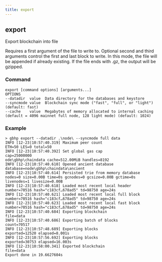 ```yaml
---
title: export
---
```


## export

Export blockchain into file

Requires a first argument of the file to write to.
Optional second and third arguments control the first and
last block to write. In this mode, the file will be appended
if already existing. If the file ends with .gz, the output will
be gzipped.

### Command

```shell
export [command options] [arguments...]
OPTIONS
--datadir  value  Data directory for the databases and keystore
--syncmode value  Blockchain sync mode ("fast", "full", or "light") (default: fast)
--cache    value  Megabytes of memory allocated to internal caching (default = 4096 mainnet full node, 128 light mode) (default: 1024)
```

### Example

```shell
> gbhp export --datadir .\node\ --syncmode full data
INFO [12-23|10:57:40.319] Maximum peer count                       ETH=50 LES=0 total=50
INFO [12-23|10:57:40.392] Set global gas cap                       cap=25000000
ode\gbhp\chaindata cache=512.00MiB handles=8192
INFO [12-23|10:57:40.610] Opened ancient database                  database=node\gbhp\chaindata\ancient
INFO [12-23|10:57:40.614] Persisted trie from memory database      nodes=0 size=0.00B time=0s gcnodes=0 gcsize=0.00B gctime=0s livenodes=1 livesize=0.00B
INFO [12-23|10:57:40.618] Loaded most recent local header          number=70516 hash="c183cf…678ad5" td=98750 age=24s
INFO [12-23|10:57:40.621] Loaded most recent local full block      number=70516 hash="c183cf…678ad5" td=98750 age=24s
INFO [12-23|10:57:40.623] Loaded most recent local fast block      number=70516 hash="c183cf…678ad5" td=98750 age=24s
INFO [12-23|10:57:40.684] Exporting blockchain                     file=data
INFO [12-23|10:57:40.686] Exporting batch of blocks                count=70517
INFO [12-23|10:57:48.689] Exporting blocks                         exported=12520 elapsed=8.001s
INFO [12-23|10:57:56.692] Exporting blocks                         exported=30753 elapsed=16.003s
INFO [12-23|10:58:00.341] Exported blockchain                      file=data
Export done in 19.6627604s
```
